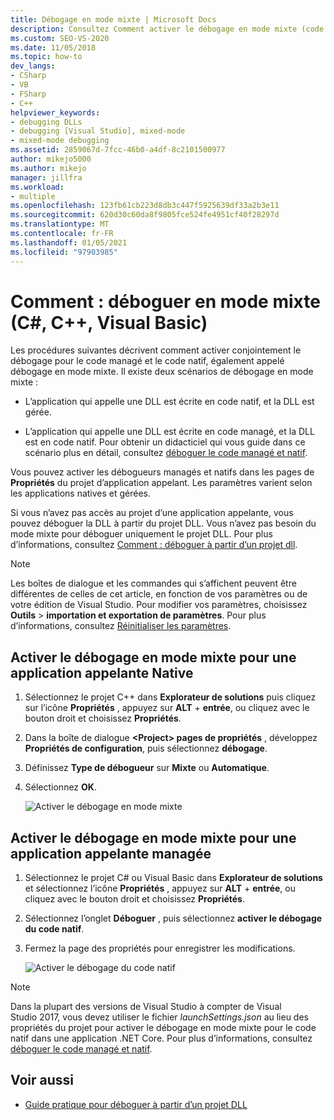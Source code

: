 ```yaml
---
title: Débogage en mode mixte | Microsoft Docs
description: Consultez Comment activer le débogage en mode mixte (code managé et natif) dans les pages de propriétés du projet de l’application appelante.
ms.custom: SEO-VS-2020
ms.date: 11/05/2018
ms.topic: how-to
dev_langs:
- CSharp
- VB
- FSharp
- C++
helpviewer_keywords:
- debugging DLLs
- debugging [Visual Studio], mixed-mode
- mixed-mode debugging
ms.assetid: 2859067d-7fcc-46b0-a4df-8c2101500977
author: mikejo5000
ms.author: mikejo
manager: jillfra
ms.workload:
- multiple
ms.openlocfilehash: 123fb61cb223d8db3c447f5925639df33a2b3e11
ms.sourcegitcommit: 620d30c60da8f9805fce524fe4951cf40f28297d
ms.translationtype: MT
ms.contentlocale: fr-FR
ms.lasthandoff: 01/05/2021
ms.locfileid: "97903985"
---
```

# <a name="how-to-debug-in-mixed-mode-c-c-visual-basic"></a>Comment : déboguer en mode mixte (C#, C++, Visual Basic)

Les procédures suivantes décrivent comment activer conjointement le débogage pour le code managé et le code natif, également appelé débogage en mode mixte. Il existe deux scénarios de débogage en mode mixte :

- L’application qui appelle une DLL est écrite en code natif, et la DLL est gérée.

- L’application qui appelle une DLL est écrite en code managé, et la DLL est en code natif. Pour obtenir un didacticiel qui vous guide dans ce scénario plus en détail, consultez [déboguer le code managé et natif](../debugger/how-to-debug-managed-and-native-code.md).

Vous pouvez activer les débogueurs managés et natifs dans les pages de **Propriétés** du projet d’application appelant. Les paramètres varient selon les applications natives et gérées.

Si vous n’avez pas accès au projet d’une application appelante, vous pouvez déboguer la DLL à partir du projet DLL. Vous n’avez pas besoin du mode mixte pour déboguer uniquement le projet DLL. Pour plus d’informations, consultez [Comment : déboguer à partir d’un projet dll](../debugger/how-to-debug-from-a-dll-project.md).

> [!NOTE]
> Les boîtes de dialogue et les commandes qui s’affichent peuvent être différentes de celles de cet article, en fonction de vos paramètres ou de votre édition de Visual Studio. Pour modifier vos paramètres, choisissez **Outils**  >  **importation et exportation de paramètres**. Pour plus d’informations, consultez [Réinitialiser les paramètres](../ide/environment-settings.md#reset-settings).

## <a name="enable-mixed-mode-debugging-for-a-native-calling-app"></a>Activer le débogage en mode mixte pour une application appelante Native

1. Sélectionnez le projet C++ dans **Explorateur de solutions** puis cliquez sur l’icône **Propriétés** , appuyez sur **ALT** + **entrée**, ou cliquez avec le bouton droit et choisissez **Propriétés**.

1. Dans la boîte de dialogue **\<Project> pages de propriétés** , développez **Propriétés de configuration**, puis sélectionnez **débogage**.

1. Définissez **Type de débogueur** sur **Mixte** ou **Automatique**.

1. Sélectionnez **OK**.

   ![Activer le débogage en mode mixte](../debugger/media/dbg-mixed-mode-from-native.png "Activer le débogage en mode mixte")

## <a name="enable-mixed-mode-debugging-for-a-managed-calling-app"></a>Activer le débogage en mode mixte pour une application appelante managée

1. Sélectionnez le projet C# ou Visual Basic dans **Explorateur de solutions** et sélectionnez l’icône **Propriétés** , appuyez sur **ALT** + **entrée**, ou cliquez avec le bouton droit et choisissez **Propriétés**.

1. Sélectionnez l’onglet **Déboguer** , puis sélectionnez **activer le débogage du code natif**.

1. Fermez la page des propriétés pour enregistrer les modifications.

   ![Activer le débogage du code natif](../debugger/media/dbg-mixed-mode-from-csharp.png "Activer le débogage du code natif")

> [!NOTE]
> Dans la plupart des versions de Visual Studio à compter de Visual Studio 2017, vous devez utiliser le fichier *launchSettings.json* au lieu des propriétés du projet pour activer le débogage en mode mixte pour le code natif dans une application .NET Core. Pour plus d’informations, consultez [déboguer le code managé et natif](../debugger/how-to-debug-managed-and-native-code.md).

## <a name="see-also"></a>Voir aussi

- [Guide pratique pour déboguer à partir d’un projet DLL](../debugger/how-to-debug-from-a-dll-project.md)